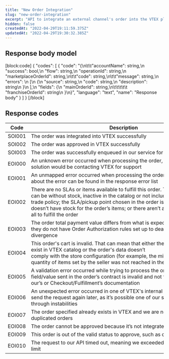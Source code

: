 ```yaml
---
title: "New Order Integration"
slug: "new-order-integration"
excerpt: "API to integrate an external channel's order into the VTEX plataform.\n\nThis process is asynchronous and a notification with the order's integration results will be sent to the endpoint specified in the **connectorEndpoint** field in [App Template](https://developers.vtex.com/vtex-rest-api/docs/external-marketplace-integration-app-template), if the connector uses our App template. The field **connectorName** is also optional for connectors that use our App Template and authenticate using the app's auth cookie. If the account is not informed in the URL host, it should also be defined as a query string parameter in the route: `an={account}`. \n\nFor a detailed explanation of the steps required to develop a custom connector to become an external marketplace for VTEX sellers, check out our complete [External Marketplace Integration Guide](https://developers.vtex.com/vtex-rest-api/docs/external-marketplace-integration-guide)."
hidden: false
createdAt: "2022-04-29T19:11:59.375Z"
updatedAt: "2022-04-29T19:30:32.385Z"
---
```

## Response body model
[block:code]
{
  "codes": [
    {
      "code": "{\n\t\t\"accountName\": string,\n    \"success\": bool,\n    \"flow\": string,\n    \"operationId\": string,\n    \"marketplaceOrderId\": string,\n\t\t\"code\": string,\n\t\t\"message\": string,\n    \"errors\": \n    [\n        {\n            \"source\": string,\n            \"code\": string,\n            \"description\": string\n        }\n    ],\n    \"fields\": {\n           \"mainOrderId\": string,\n\t\t\t\t\t \"franchiseOrderId\": string\n    }\n}",
      "language": "text",
      "name": "Response body"
    }
  ]
}
[/block]
## Response codes

| Code | Description |
| --- | --- |
| SOI001 | The order was integrated into VTEX successfully |
| SOI002 | The order was approved in VTEX successfully |
| SOI003 | The order was successfully enqueued in our service for processing |
| EOI000 | An unknown error occurred when processing the order, and in this case, the solution would be contacting VTEX for support |
| EOI001 | An unmapped error occurred when processing the order, and more details about the error can be found in the response error list |
| EOI002 | There are no SLAs or items available to fulfill this order. That is: the item(s) can be without stock, inactive in the catalog or not included in connector’s trade policy; the SLA/pickup point chosen in the order is not available or doesn’t have stock for the order’s items; or there aren’t any SLAs available at all to fulfill the order |
| EOI003 | The order total payment value differs from what is expected by the seller, and they do not have Order Authorization rules set up to deal with price divergence |
| EOI004 | This order's cart is invalid. That can mean that either the item(s) in it don’t exist in VTEX catalog or the order's data doesn’t comply with the store configuration (for example, the minimum total value or quantity of items set by the seller was not reached in the order) |
| EOI005 | A validation error occurred while trying to process the order. That is, some field/value sent in the order’s contract is invalid and not filled according to our’s or Checkout/Fulfillment’s documentation |
| EOI006 | An unexpected error occurred in one of VTEX's internal services. Please try to send the request again later, as it’s possible one of our services is going through instabilities |
| EOI007 | The order specified already exists in VTEX and we are not able to create duplicated orders |
| EOI008 | The order cannot be approved because it’s not integrated in VTEX yet |
| EOI009 | This order is out of the valid status to approve, such as canceled, for example |
| EOI010 | The request to our API timed out, meaning we exceeded the response time limit |